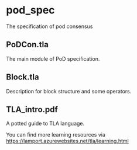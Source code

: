 # pod_spec
The specification of pod consensus

## PoDCon.tla
The main module of PoD specification.
## Block.tla
Description for block structure and some operators.
## TLA_intro.pdf
A potted guide to TLA language.  

You can find more learning resources via https://lamport.azurewebsites.net/tla/learning.html
